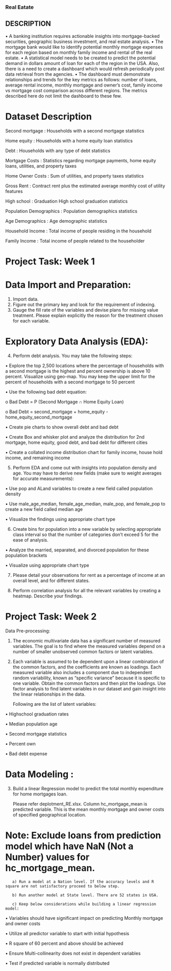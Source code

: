 ### Real Eatate

## DESCRIPTION
•	A banking institution requires actionable insights into mortgage-backed securities, geographic business investment, and real estate analysis. 
•	The mortgage bank would like to identify potential monthly mortgage expenses for each region based on monthly family income and rental of the real estate.
•	A statistical model needs to be created to predict the potential demand in dollars amount of loan for each of the region in the USA. Also, there is a need to create a dashboard which would refresh periodically post data retrieval from the agencies.
•	The dashboard must demonstrate relationships and trends for the key metrics as follows: number of loans, average rental income, monthly mortgage and owner’s cost, family income vs mortgage cost comparison across different regions. The metrics described here do not limit the dashboard to these few.

# Dataset Description
 
Second mortgage :              Households with a second mortgage statistics

Home equity     :              	Households with a home equity loan statistics

Debt            :              	Households with any type of debt statistics

Mortgage Costs	 :               Statistics regarding mortgage payments, home equity loans, utilities, and property taxes

Home Owner Costs :              Sum of utilities, and property taxes statistics

Gross Rent	     :               Contract rent plus the estimated average monthly cost of utility features

High school     :               Graduation	High school graduation statistics

Population Demographics	:       Population demographics statistics

Age Demographics	 :             Age demographic statistics

Household Income	 :             Total income of people residing in the household

Family Income	    :             Total income of people related to the householder

# Project Task: Week 1

# Data Import and Preparation:
1.	Import data. 
2.	Figure out the primary key and look for the requirement of indexing.
3.	Gauge the fill rate of the variables and devise plans for missing value treatment. Please explain explicitly the reason for the treatment chosen for each variable.

# Exploratory Data Analysis (EDA):
4.	Perform debt analysis. You may take the following steps:

•	Explore the top 2,500 locations where the percentage of households with a second mortgage is the highest and percent ownership is above 10 percent. Visualize using geo-map. You may keep the upper limit for the percent of households with a second mortgage to 50 percent

•	Use the following bad debt equation:

o	Bad Debt = P (Second Mortgage ∩ Home Equity Loan)

o	Bad Debt = second_mortgage + home_equity - home_equity_second_mortgage

•	Create pie charts  to show overall debt and bad debt

•	Create Box and whisker plot and analyze the distribution for 2nd mortgage, home equity, good debt, and bad debt for different cities

•	Create a collated income distribution chart for family income, house hold income, and remaining income

5.	Perform EDA and come out with insights into population density and age. You may have to derive new fields (make sure to weight averages for accurate measurements):
 
•	Use pop and ALand variables to create a new field called population density

•	Use male_age_median, female_age_median, male_pop, and female_pop to create a new field called median age

•	Visualize the findings using appropriate chart type

6.	Create bins for population into a new variable by selecting appropriate class interval so that the number of categories don’t exceed 5 for the ease of analysis.

•	Analyze the married, separated, and divorced population for these population brackets

•	Visualize using appropriate chart type

7.	Please detail your observations for rent as a percentage of income at an overall level, and for different states.

9.	Perform correlation analysis for all the relevant variables by creating a heatmap. Describe your findings.
 
# Project Task: Week 2

Data Pre-processing:

1.	The economic multivariate data has a significant number of measured variables. The goal is to find where the measured variables depend on a number of smaller unobserved common factors or latent variables. 

3.	Each variable is assumed to be dependent upon a linear combination of the common factors, and the coefficients are known as loadings. Each measured variable also includes a component due to independent random variability, known as “specific variance” because it is specific to one variable. Obtain the common factors and then plot the loadings. Use factor analysis to find latent variables in our dataset and gain insight into the linear relationships in the data. 

       Following are the list of latent variables:
       
•	Highschool graduation rates

•	Median population age

•	Second mortgage statistics

•	Percent own

•	Bad debt expense
 
# Data Modeling :
3.	Build a linear Regression model to predict the total monthly expenditure for home mortgages loan.
 
       Please refer deplotment_RE.xlsx. Column hc_mortgage_mean is predicted variable. This is the mean monthly mortgage and owner costs of specified geographical location.
       
 #      Note: Exclude loans from prediction model which have NaN (Not a Number) values for hc_mortgage_mean.
 
       a) Run a model at a Nation level. If the accuracy levels and R square are not satisfactory proceed to below step.
       
       b) Run another model at State level. There are 52 states in USA.
       
       c) Keep below considerations while building a linear regression model:
       
•	Variables should have significant impact on predicting Monthly mortgage and owner costs

•	Utilize all predictor variable to start with initial hypothesis

•	R square of 60 percent and above should be achieved

•	Ensure Multi-collinearity does not exist in dependent variables

•	Test if predicted variable is normally distributed
